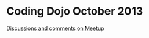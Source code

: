 # Coding Dojo October 2013

[Discussions and comments on Meetup](http://www.meetup.com/scala-vienna/events/122005672/)


